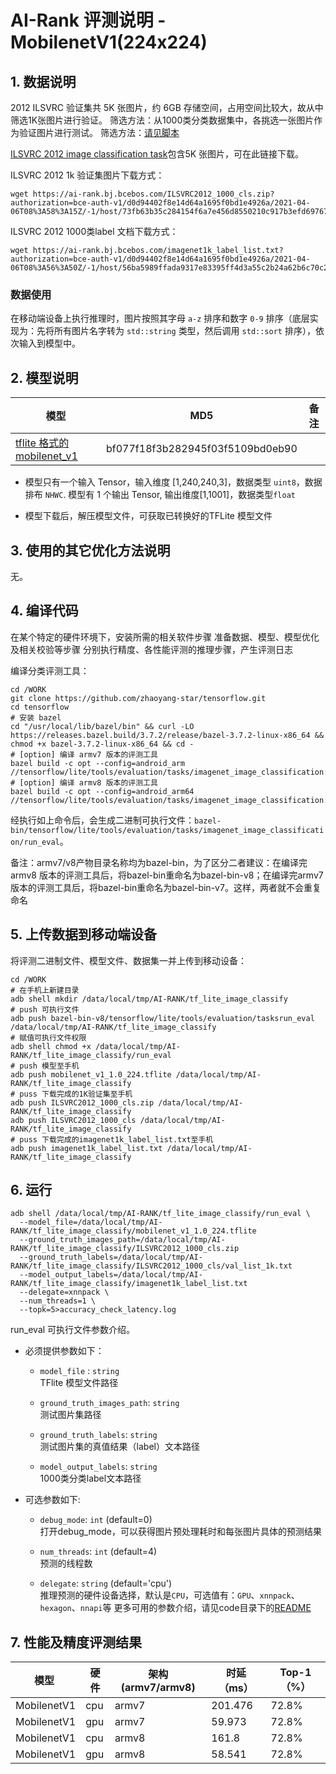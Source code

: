 # AI-Rank 评测说明 - MobilenetV1(224x224)

## 1. 数据说明
2012 ILSVRC 验证集共 5K 张图片，约 6GB 存储空间，占用空间比较大，故从中筛选1K张图片进行验证。
筛选方法：从1000类分类数据集中，各挑选一张图片作为验证图片进行测试。
筛选方法：[请见脚本](./choose_1k.py)

[ILSVRC 2012 image classification task](http://www.image-net.org/challenges/LSVRC/2012/)包含5K 张图片，可在此链接下载。

ILSVRC 2012 1k 验证集图片下载方式：
```
wget https://ai-rank.bj.bcebos.com/ILSVRC2012_1000_cls.zip?authorization=bce-auth-v1/d0d94402f8e14d64a1695f0bd1e4926a/2021-04-06T08%3A58%3A15Z/-1/host/73fb63b35c284154f6a7e456d8550210c917b3efd69767b802a15511bfe0acae
```
ILSVRC 2012 1000类label 文档下载方式：
```
wget https://ai-rank.bj.bcebos.com/imagenet1k_label_list.txt?authorization=bce-auth-v1/d0d94402f8e14d64a1695f0bd1e4926a/2021-04-06T08%3A56%3A50Z/-1/host/56ba5989ffada9317e83395ff4d3a55c2b24a62b6c70c2e074aeea236edd1a0a
```

### 数据使用
在移动端设备上执行推理时，图片按照其字母 `a-z` 排序和数字 `0-9` 排序（底层实现为：先将所有图片名字转为 `std::string` 类型，然后调用 `std::sort` 排序），依次输入到模型中。


## 2. 模型说明

模型 | MD5 | 备注
---|---|---
[tflite 格式的 mobilenet_v1](https://storage.googleapis.com/download.tensorflow.org/models/mobilenet_v1_2018_02_22/mobilenet_v1_1.0_224.tgz) | bf077f18f3b282945f03f5109bd0eb90 |

- 模型只有一个输入 Tensor，输入维度 [1,240,240,3]，数据类型 `uint8`，数据排布 `NHWC`.
模型有 1 个输出 Tensor, 输出维度[1,1001]，数据类型`float`

- 模型下载后，解压模型文件，可获取已转换好的TFLite 模型文件

## 3. 使用的其它优化方法说明
无。


## 4. 编译代码
在某个特定的硬件环境下，安装所需的相关软件步骤
准备数据、模型、模型优化及相关校验等步骤
分别执行精度、各性能评测的推理步骤，产生评测日志

编译分类评测工具：
```
cd /WORK
git clone https://github.com/zhaoyang-star/tensorflow.git
cd tensorflow
# 安装 bazel
cd "/usr/local/lib/bazel/bin" && curl -LO https://releases.bazel.build/3.7.2/release/bazel-3.7.2-linux-x86_64 && chmod +x bazel-3.7.2-linux-x86_64 && cd -
# [option] 编译 armv7 版本的评测工具
bazel build -c opt --config=android_arm  //tensorflow/lite/tools/evaluation/tasks/imagenet_image_classification:run_eval
# [option] 编译 armv8 版本的评测工具
bazel build -c opt --config=android_arm64  //tensorflow/lite/tools/evaluation/tasks/imagenet_image_classification:run_eval
```
经执行如上命令后，会生成二进制可执行文件：`bazel-bin/tensorflow/lite/tools/evaluation/tasks/imagenet_image_classification/run_eval`。


备注：armv7/v8产物目录名称均为bazel-bin，为了区分二者建议：在编译完armv8 版本的评测工具后，将bazel-bin重命名为bazel-bin-v8；在编译完armv7 版本的评测工具后，将bazel-bin重命名为bazel-bin-v7。这样，两者就不会重复命名


## 5. 上传数据到移动端设备
将评测二进制文件、模型文件、数据集一并上传到移动设备：

```
cd /WORK
# 在手机上新建目录
adb shell mkdir /data/local/tmp/AI-RANK/tf_lite_image_classify
# push 可执行文件
adb push bazel-bin-v8/tensorflow/lite/tools/evaluation/tasksrun_eval /data/local/tmp/AI-RANK/tf_lite_image_classify
# 赋值可执行文件权限
adb shell chmod +x /data/local/tmp/AI-RANK/tf_lite_image_classify/run_eval
# push 模型至手机
adb push mobilenet_v1_1.0_224.tflite /data/local/tmp/AI-RANK/tf_lite_image_classify
# puss 下载完成的1K验证集至手机
adb push ILSVRC2012_1000_cls.zip /data/local/tmp/AI-RANK/tf_lite_image_classify
adb push ILSVRC2012_1000_cls /data/local/tmp/AI-RANK/tf_lite_image_classify
# puss 下载完成的imagenet1k_label_list.txt至手机
adb push imagenet1k_label_list.txt /data/local/tmp/AI-RANK/tf_lite_image_classify
```

## 6. 运行
```
adb shell /data/local/tmp/AI-RANK/tf_lite_image_classify/run_eval \
  --model_file=/data/local/tmp/AI-RANK/tf_lite_image_classify/mobilenet_v1_1.0_224.tflite
  --ground_truth_images_path=/data/local/tmp/AI-RANK/tf_lite_image_classify/ILSVRC2012_1000_cls.zip 
  --ground_truth_labels=/data/local/tmp/AI-RANK/tf_lite_image_classify/ILSVRC2012_1000_cls/val_list_1k.txt 
  --model_output_labels=/data/local/tmp/AI-RANK/tf_lite_image_classify/imagenet1k_label_list.txt
  --delegate=xnnpack \
  --num_threads=1 \
  --topk=5>accuracy_check_latency.log
```
run_eval 可执行文件参数介绍。
- 必须提供参数如下：
    *  `model_file` : `string` \
    TFlite 模型文件路径
    *  `ground_truth_images_path`: `string` \
    测试图片集路径

    *   `ground_truth_labels`: `string` \
    测试图片集的真值结果（label）文本路径

    *   `model_output_labels`: `string` \
    1000类分类label文本路径

- 可选参数如下:

    *   `debug_mode`: `int`  (default=0) \
    打开debug_mode，可以获得图片预处理耗时和每张图片具体的预测结果

    *   `num_threads`: `int` (default=4) \
    预测的线程数

    *   `delegate`: `string` (default='cpu')\
    推理预测的硬件设备选择，默认是`CPU`，可选值有：`GPU`、`xnnpack`、`hexagon`、`nnapi`等
    更多可用的参数介绍，请见code目录下的[README](https://github.com/zhaoyang-star/tensorflow/blob/master/tensorflow/lite/tools/evaluation/tasks/imagenet_image_classification/README.md)

## 7. 性能及精度评测结果
| 模型  | 硬件 |架构(armv7/armv8) | 时延（ms） |  Top-1（%） |  
|------------------|--------------|--------------|--------------|------------|
| MobilenetV1      |     cpu      |     armv7    |    201.476   |    72.8%   |
| MobilenetV1      |     gpu      |     armv7    |    59.973    |    72.8%   |
| MobilenetV1      |     cpu      |     armv8    |    161.8     |    72.8%   |
| MobilenetV1      |     gpu      |     armv8    |    58.541    |    72.8%   |
   
